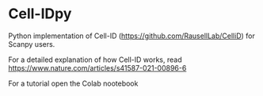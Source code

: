 # Cell-IDpy
Python implementation of Cell-ID (https://github.com/RausellLab/CelliD) for Scanpy users.

For a detailed explanation of how Cell-ID works, read  https://www.nature.com/articles/s41587-021-00896-6

For a tutorial open the Colab nootebook 
